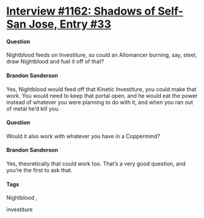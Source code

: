 # [Interview #1162: Shadows of Self-San Jose, Entry #33](https://www.theoryland.com/intvmain.php?i=1162#33)

#### Question

Nightblood feeds on Investiture, so could an Allomancer burning, say, steel, draw Nightblood and fuel it off of that?

#### Brandon Sanderson

Yes, Nightblood would feed off that Kinetic Investiture, you could make that work. You would need to keep that portal open, and he would eat the power instead of whatever you were planning to do with it, and when you ran out of metal he’d kill you.

#### Question

Would it also work with whatever you have in a Coppermind?

#### Brandon Sanderson

Yes, theoretically that could work too. That’s a very good question, and you’re the first to ask that.

#### Tags

Nightblood
,

investiture

